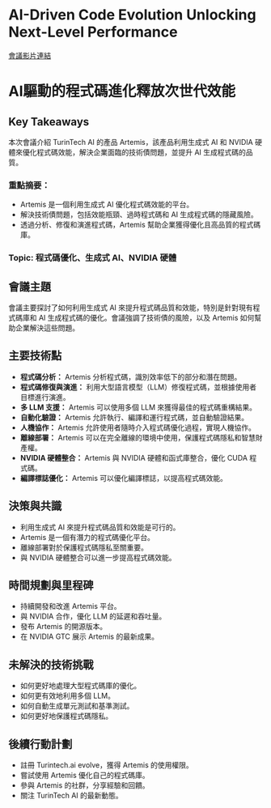 # AI-Driven Code Evolution Unlocking Next-Level Performance
[會議影片連結](https://www.nvidia.com/gtc/session-catalog/?search=AI-Driven%20Code%20Evolution%20Unlocking%20Next-Level%20Performance&tab.catalogallsessionstab=16566177511100015Kus#/session/1727873858273001AdP6)
# AI驅動的程式碼進化釋放次世代效能

## Key Takeaways
本次會議介紹 TurinTech AI 的產品 Artemis，該產品利用生成式 AI 和 NVIDIA 硬體來優化程式碼效能，解決企業面臨的技術債問題，並提升 AI 生成程式碼的品質。
### 重點摘要：
*   Artemis 是一個利用生成式 AI 優化程式碼效能的平台。
*   解決技術債問題，包括效能瓶頸、過時程式碼和 AI 生成程式碼的隱藏風險。
*   透過分析、修復和演進程式碼，Artemis 幫助企業獲得優化且高品質的程式碼庫。
### Topic: 程式碼優化、生成式 AI、NVIDIA 硬體

## 會議主題
會議主要探討了如何利用生成式 AI 來提升程式碼品質和效能，特別是針對現有程式碼庫和 AI 生成程式碼的優化。會議強調了技術債的風險，以及 Artemis 如何幫助企業解決這些問題。

## 主要技術點
*   **程式碼分析：** Artemis 分析程式碼，識別效率低下的部分和潛在問題。
*   **程式碼修復與演進：** 利用大型語言模型（LLM）修復程式碼，並根據使用者目標進行演進。
*   **多 LLM 支援：** Artemis 可以使用多個 LLM 來獲得最佳的程式碼重構結果。
*   **自動化驗證：** Artemis 允許執行、編譯和運行程式碼，並自動驗證結果。
*   **人機協作：** Artemis 允許使用者隨時介入程式碼優化過程，實現人機協作。
*   **離線部署：** Artemis 可以在完全離線的環境中使用，保護程式碼隱私和智慧財產權。
*   **NVIDIA 硬體整合：** Artemis 與 NVIDIA 硬體和函式庫整合，優化 CUDA 程式碼。
*   **編譯標誌優化：** Artemis 可以優化編譯標誌，以提高程式碼效能。

## 決策與共識
*   利用生成式 AI 來提升程式碼品質和效能是可行的。
*   Artemis 是一個有潛力的程式碼優化平台。
*   離線部署對於保護程式碼隱私至關重要。
*   與 NVIDIA 硬體整合可以進一步提高程式碼效能。

## 時間規劃與里程碑
*   持續開發和改進 Artemis 平台。
*   與 NVIDIA 合作，優化 LLM 的延遲和吞吐量。
*   發布 Artemis 的開源版本。
*   在 NVIDIA GTC 展示 Artemis 的最新成果。

## 未解決的技術挑戰
*   如何更好地處理大型程式碼庫的優化。
*   如何更有效地利用多個 LLM。
*   如何自動生成單元測試和基準測試。
*   如何更好地保護程式碼隱私。

## 後續行動計劃
*   註冊 Turintech.ai evolve，獲得 Artemis 的使用權限。
*   嘗試使用 Artemis 優化自己的程式碼庫。
*   參與 Artemis 的社群，分享經驗和回饋。
*   關注 TurinTech AI 的最新動態。
